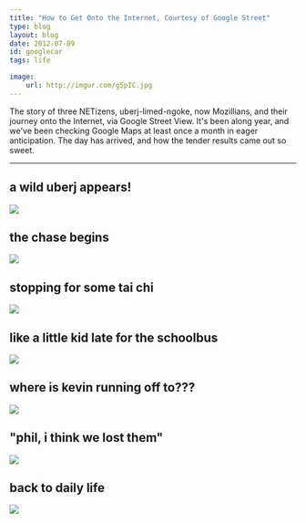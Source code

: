 ```yaml
---
title: "How to Get Onto the Internet, Courtesy of Google Street"
type: blog
layout: blog
date: 2012-07-09
id: googlecar
tags: life

image:
    url: http://imgur.com/g5pIC.jpg
---
```


The story of three NETizens, uberj-limed-ngoke, now Mozillians, and their
journey onto the Internet, via Google Street View. It's been along year, and
we've been checking Google Maps at least once a month in eager anticipation.
The day has arrived, and how the tender results came out so sweet.

---

## a wild uberj appears!

<img src="http://imgur.com/Yp3VG.jpg"></img>

## the chase begins

<img src="http://imgur.com/ayxES.jpg"></img>

## stopping for some tai chi

<img src="http://imgur.com/3e0Ze.jpg"></img>

## like a little kid late for the schoolbus

<img src="http://imgur.com/eQI4f.jpg"></img>

## where is kevin running off to???

<img src="http://imgur.com/6KLNw.jpg"></img>

## "phil, i think we lost them"

<img src="http://imgur.com/4Cslv.jpg"></img>

## back to daily life

<img src="http://imgur.com/WwM7L.jpg"></img>

</div>
